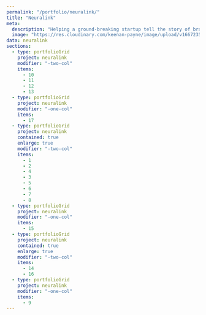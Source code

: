 ```yaml
---
permalink: "/portfolio/neuralink/"
title: "Neuralink"
meta:
  description: "Helping a ground-breaking startup tell the story of brain-machine interfaces and hire a team of engineers and scientists."
  image: "https://res.cloudinary.com/keenan-payne/image/upload/v1667235215/portfolio/neuralink/cover_cuoloi.png"
data: neuralink
sections:
  - type: portfolioGrid
    project: neuralink
    modifier: "-two-col"
    items:
      - 10
      - 11
      - 12
      - 13
  - type: portfolioGrid
    project: neuralink
    modifier: "-one-col"
    items:
      - 17
  - type: portfolioGrid
    project: neuralink
    contained: true
    enlarge: true
    modifier: "-two-col"
    items:
      - 1
      - 2
      - 4
      - 3
      - 5
      - 6
      - 7
      - 8
  - type: portfolioGrid
    project: neuralink
    modifier: "-one-col"
    items:
      - 15
  - type: portfolioGrid
    project: neuralink
    contained: true
    enlarge: true
    modifier: "-two-col"
    items:
      - 14
      - 16
  - type: portfolioGrid
    project: neuralink
    modifier: "-one-col"
    items:
      - 9
---
```

